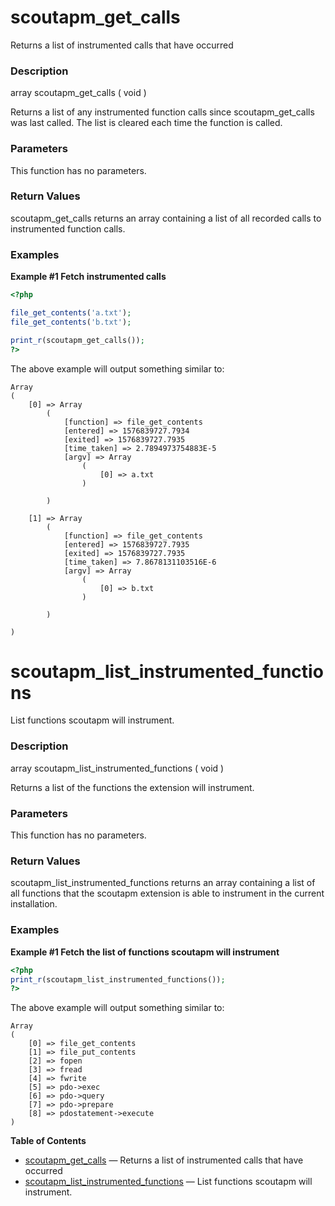scoutapm\_get\_calls
====================

Returns a list of instrumented calls that have occurred

### Description

<span class="type">array</span> <span
class="methodname">scoutapm\_get\_calls</span> ( <span
class="methodparam">void</span> )

Returns a list of any instrumented function calls since <span
class="function">scoutapm\_get\_calls</span> was last called. The list
is cleared each time the function is called.

### Parameters

This function has no parameters.

### Return Values

<span class="function">scoutapm\_get\_calls</span> returns an array
containing a list of all recorded calls to instrumented function calls.

### Examples

**Example \#1 Fetch instrumented calls**

``` php
<?php

file_get_contents('a.txt');
file_get_contents('b.txt');

print_r(scoutapm_get_calls());
?>
```

The above example will output something similar to:

    Array
    (
        [0] => Array
            (
                [function] => file_get_contents
                [entered] => 1576839727.7934
                [exited] => 1576839727.7935
                [time_taken] => 2.7894973754883E-5
                [argv] => Array
                    (
                        [0] => a.txt
                    )

            )

        [1] => Array
            (
                [function] => file_get_contents
                [entered] => 1576839727.7935
                [exited] => 1576839727.7935
                [time_taken] => 7.8678131103516E-6
                [argv] => Array
                    (
                        [0] => b.txt
                    )

            )

    )

scoutapm\_list\_instrumented\_functions
=======================================

List functions scoutapm will instrument.

### Description

<span class="type">array</span> <span
class="methodname">scoutapm\_list\_instrumented\_functions</span> (
<span class="methodparam">void</span> )

Returns a list of the functions the extension will instrument.

### Parameters

This function has no parameters.

### Return Values

<span class="function">scoutapm\_list\_instrumented\_functions</span>
returns an array containing a list of all functions that the scoutapm
extension is able to instrument in the current installation.

### Examples

**Example \#1 Fetch the list of functions scoutapm will instrument**

``` php
<?php
print_r(scoutapm_list_instrumented_functions());
?>
```

The above example will output something similar to:

    Array
    (
        [0] => file_get_contents
        [1] => file_put_contents
        [2] => fopen
        [3] => fread
        [4] => fwrite
        [5] => pdo->exec
        [6] => pdo->query
        [7] => pdo->prepare
        [8] => pdostatement->execute
    )

**Table of Contents**

-   [scoutapm\_get\_calls](/ref/scoutapm.html#scoutapm_get_calls) —
    Returns a list of instrumented calls that have occurred
-   [scoutapm\_list\_instrumented\_functions](/ref/scoutapm.html#scoutapm_list_instrumented_functions)
    — List functions scoutapm will instrument.
